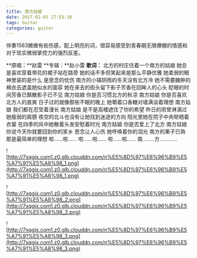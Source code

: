 ```yaml
---
title: 南方姑娘
date: 2017-02-03 17:53:10
tags: Guitar
categories: guitar
---
```

伴奏1563微微有些伤感，配上明亮的词，很容易感受到青春期无限爆棚的情感和对于现实微弱掌控力的强烈反差。
<!-- more -->
**原唱：**赵雷
**专辑：**赵小雷
**歌词：**
北方的村庄住着一个南方的姑娘
她总是喜欢穿着带花的裙子站在路旁
她的话不多但笑起来是那么平静优雅
她柔弱的眼神里装的是什么 是思念的忧伤
南方的小镇阴雨的冬天没有北方冷
她不需要臃肿的棉衣去遮盖她似水的面容
她在来去的街头留下影子芳香在回眸人的心头
眨眼的时间芳香已飘散影子已不见
南方姑娘 你是否习惯北方的秋凉
南方姑娘 你是否喜欢北方人的直爽
日子过的就像那些不眠的晚上
她嚼着口香糖对墙满谈着理想
南方姑娘 我们都在忍受着漫长
南方姑娘 是不是高楼遮住了你的希望
昨日的雨曾淋漓过她瘦弱的肩膀
夜空的北斗也没有让她找到迷途的方向
阳光里她在院子中央晾晒着衣裳
在四季的风中她散着头发安慰着时光
南方姑娘 你是否爱上了北方
南方姑娘 你说今天你就要回到你的家乡
思念让人心伤 她呼唤着你的泪光
南方的果子已熟 那是最简单的理想
啦……啦……
啦……啦……
啦……啦……
南........方............


![http://7xqgix.com1.z0.glb.clouddn.com/n%E5%8D%97%E6%96%B9%E5%A7%91%E5%A8%98_1.png](http://7xqgix.com1.z0.glb.clouddn.com/n%E5%8D%97%E6%96%B9%E5%A7%91%E5%A8%98_1.png)

![http://7xqgix.com1.z0.glb.clouddn.com/n%E5%8D%97%E6%96%B9%E5%A7%91%E5%A8%98_2.png](http://7xqgix.com1.z0.glb.clouddn.com/n%E5%8D%97%E6%96%B9%E5%A7%91%E5%A8%98_2.png)

![http://7xqgix.com1.z0.glb.clouddn.com/n%E5%8D%97%E6%96%B9%E5%A7%91%E5%A8%98_3.png](http://7xqgix.com1.z0.glb.clouddn.com/n%E5%8D%97%E6%96%B9%E5%A7%91%E5%A8%98_3.png)
